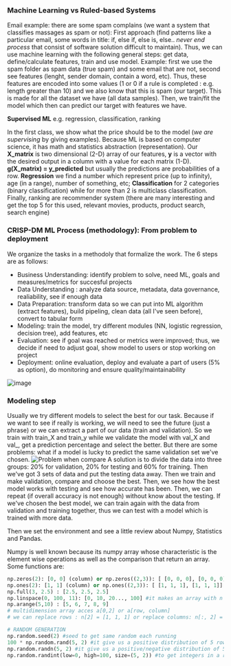 ### Machine Learning vs Ruled-based Systems
Email example: there are some spam complains (we want a system that classifies massages as spam or not): First approach (find patterns like a particular email,
some words in title: if, else if, else is, else.. *never end process* that consist of software solution difficult to maintain). Thus, we can use machine learning
with the following  general steps: get data, define/calculate features, train and use model. Example: first we use the spam folder as spam data (true spam) and
some email that are not, second see features (lenght, sender domain, contain a word, etc).
Thus, these features are encoded into some values (1 or 0 if a rule is completed : e.g. length greater than 10) and we also know that this is spam (our target). This is made for
all the dataset we have (all data samples). Then, we train/fit the model which then can predict our target with features we have. 

**Supervised ML** e.g. regression, classification, ranking

In the first class, we show what the price should be to the model (*we are supervising* by giving examples). Because ML is based on computer science, it has math
and statistics abstraction (representation). Our **X_matrix** is two dimensional (2-D) array of our features, **y** is a vector with the desired output in a column with
a value for each matrix (1-D). **g(X_matrix) = y_predicted** but usually the predictions are probabilities of a row. **Regression** we find a number which represent price
(up to infinity), age (in a range), number of something, etc; **Classification** for 2 categories (binary classification)
while for more than 2 is multiclass classification. Finally, ranking are recommender system (there are many interesting and get the top 5 for this used, relevant movies,
products, product search, search engine)

### CRISP-DM ML Process (methodology): From problem to deployment
We organize the tasks in a methodoly that formalize the work. The  6 steps are as follows:
- Business Understanding: identify problem to solve, need ML, goals and measures/metrics for succesful projects
- Data Understanding : analyze data source, metadata, data governance, realiability, see if enough data
- Data Preparation: transform data so we can put into ML algorithm (extract features), build pipeling, clean data (all I've seen before), convert to tabular form
- Modeling: train the model, try different modules (NN, logistic regression, decision tree), add features, etc
- Evaluation: see if goal was reached or metrics were improved; thus, we decide if need to adjust goal, show model to users or stop working on project
- Deployment: online evaluation, deploy and evaluate a part of users (5% as option), do monitoring and ensure quality/maintainability

![image](https://user-images.githubusercontent.com/74158005/133008924-1039b459-8ee8-435b-9532-ed4c143b08d9.png)

### Modeling step
Usually we try different models to select the best for our task. Because if we want to see if really is working, we will need to see the future (just a phrase)
or we can extract a part of our data (train and validation). So we train with train_X and train_y while we validate the model with val_X and val_, get a
prediction percentage and select the better. But there are some problems: what if a model is lucky to predict the same validation set we've chosen.
![Problem when compare](https://user-images.githubusercontent.com/74158005/133010153-6b447cf2-607a-403d-86c5-bb72b3bd1136.png)
A solution is to divide the data into three groups: 20% for validation, 20% for testing and 60% for training. Then we've got 3 sets of data and put the
testing data away. Then we train and make validation, compare and choose the best. Then, we see how the best model works with testing and see how accurate has been.
Then, we can repeat (if overall accuracy is not enough) without know about the testing. If we've chosen the best model, we can train again with the
data from validation and training together, thus we can test with a model which is trained with more data.

Then we set the environment and see a little review about Numpy, Statistics and Pandas.

Numpy is well known because its numpy array whose characteristic is the element wise operations as well as the comparison that return an array. Some functions are:
```python
np.zeros(2): [0, 0] (column) or np.zeros((2,3)): [ [0, 0, 0], [0, 0, 0]] (rows, column)
np.ones(2): [1, 1] (column) or np.ones((2,3)): [ [1, 1, 1], [1, 1, 1]] (rows, column)
np.full(3, 2.5) : [2.5, 2.5, 2.5]
np.linspace(0, 100, 11): [0, 10, 20..., 100] #it makes an array with n equal separation (first, last, number of items)
np.arange(5,10) : [5, 6, 7, 8, 9]
# multidimension array acces a[0,2] or a[row, column]
# we can replace rows : n[2] = [1, 1, 1] or replace columns: n[:, 2] = [0, 1, 2]
```
```python
# RANDOM GENERATION
np.random.seed(2) #seed to get same random each running
100 * np.random.rand(5, 2) #it give us a positive distribution of 5 rows and 2 cols
np.random.randn(5, 2) #it give us a positive/negative distribution of 5 rows and 2 cols
np.random.randint(low=0, high=100, size=(5, 2)) #to get integers in a range
```
